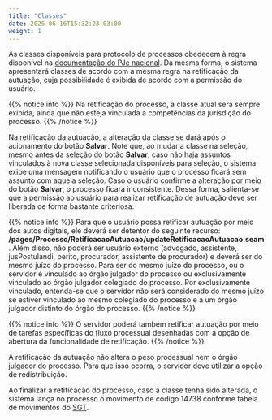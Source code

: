 ```yaml
---
title: "Classes"
date: 2025-06-16T15:32:23-03:00
weight: 1
---
```


As classes disponíveis para protocolo de processos obedecem à regra disponível na [documentação do PJe nacional](https://docs.pje.jus.br/configura%C3%A7%C3%B5es-do-pje/Regras%20negociais#rn402). Da mesma forma, o sistema apresentará classes de acordo com a mesma regra na retificação da autuação, cuja possibilidade é exibida de acordo com a permissão do usuário. 

{{% notice info %}}
Na retificação do processo, a classe atual será sempre exibida, ainda que não esteja vinculada a competências da jurisdição do processo.
{{% /notice %}}


Na retificação da autuação, a alteração da classe se dará após o acionamento do botão **Salvar**. Note que, ao mudar a classe na seleção, mesmo antes da seleção do botão **Salvar**, caso não haja assuntos vinculados à nova classe selecionada disponíveis para seleção, o sistema exibe uma mensagem notificando o usuário que o processo ficará sem assunto com aquela seleção. Caso o usuário confirme a alteração por meio do botão **Salvar**, o processo ficará inconsistente. Dessa forma, salienta-se que a permissão ao usuário para realizar retificação de autuação deve ser liberada de forma bastante criteriosa. 

{{% notice info %}}
Para que o usuário possa retificar autuação por meio dos autos digitais, ele deverá ser detentor do seguinte recurso: **/pages/Processo/RetificacaoAutuacao/updateRetificacaoAutuacao.seam**. Além disso, não poderá ser usuário externo (advogado, assistente, jusPostulandi, perito, procurador, assistente de procurador) e deverá ser do mesmo juízo do processo. Para ser do mesmo juízo do processo, ou o servidor é vinculado ao órgão julgador do processo ou exclusivamente vinculado ao órgão julgador colegiado do processo. Por exclusivamente vinculado, entenda-se que o servidor não será considerado do mesmo juízo se estiver vinculado ao mesmo colegiado do processo e a um órgão julgador distinto do órgão do processo.
{{% /notice %}}

{{% notice info %}}
O servidor poderá também retificar autuação por meio de tarefas específicas do fluxo processual desenhadas com a opção de abertura da funcionalidade de retificação.
{{% /notice %}}

A retificação da autuação não altera o peso processual nem o órgão julgador do processo. Para que isso ocorra, o servidor deve utilizar a opção de redistribuição. 

Ao finalizar a retificação do processo, caso a classe tenha sido alterada, o sistema lança no processo o movimento de código 14738 conforme tabela de movimentos do [SGT](https://www.cnj.jus.br/sgt/consulta_publica_movimentos.php). 
